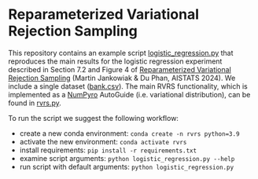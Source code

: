# Reparameterized Variational Rejection Sampling

This repository contains an example script [logistic_regression.py](logistic_regression.py) that reproduces the main 
results for the logistic regression experiment described in Section 7.2 and Figure 4 of
[Reparameterized Variational Rejection Sampling](https://arxiv.org/abs/2309.14612) (Martin Jankowiak & Du Phan,
AISTATS 2024). We include a single dataset ([bank.csv](bank.csv)). The main RVRS functionality, 
which is implemented as a [NumPyro](num.pyro.ai) AutoGuide (i.e. variational distribution), can be found in [rvrs.py](rvrs.py).

To run the script we suggest the following workflow:

- create a new conda environment:     `conda create -n rvrs python=3.9`
- activate the new environment:       `conda activate rvrs`
- install requirements:               `pip install -r requirements.txt`
- examine script arguments:           `python logistic_regression.py --help`
- run script with default arguments:  `python logistic_regression.py`
